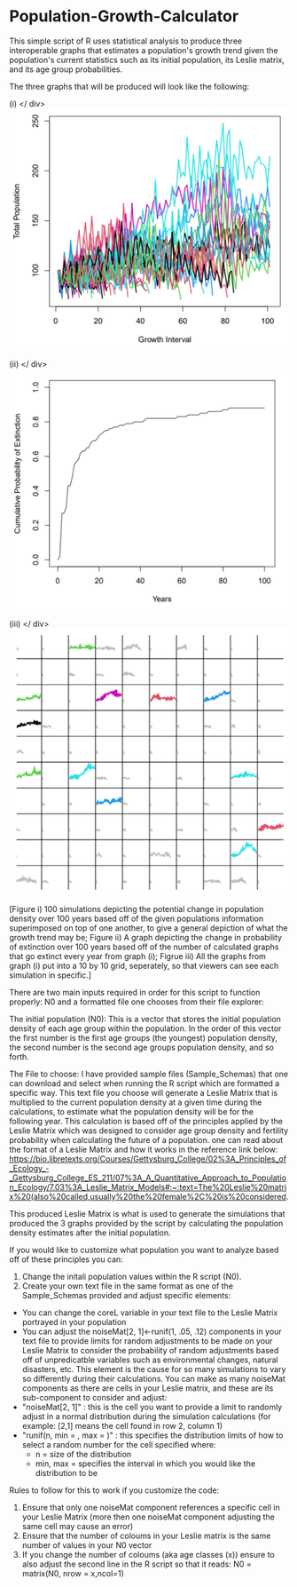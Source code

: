 # Population-Growth-Calculator
 This simple script of R uses statistical analysis to produce three interoperable graphs that estimates a population's growth trend given the population's current statistics such as its initial population, its Leslie matrix, and its age group probabilities.

The three graphs that will be produced will look like the following: 

(i)
</ div>
![Alt text](https://github.com/AmbikaiSasitharan/Population-Growth-Calculator/blob/main/PopTRENDS_Images/100_Growth_Simulation_Plot.png?raw=true)

(ii)
</ div>
![Alt text](https://github.com/AmbikaiSasitharan/Population-Growth-Calculator/blob/main/PopTRENDS_Images/Extinction_Proability_Change_Plot.png?raw=true)

(iii)
</ div>
![Alt text](https://github.com/AmbikaiSasitharan/Population-Growth-Calculator/blob/main/PopTRENDS_Images/10_by_10_All_Plots_In_One_Grid.png?raw=true)

[Figure i) 100 simulations depicting the potential change in population density over 100 years based off of the given populations information superimposed on top of one another, to give a general depiction of what the growth trend may be; Figure ii) A graph depicting the change in probability of extinction over 100 years based off of the number of calculated graphs that go extinct every year from graph (i); Figrue iii) All the graphs from graph (i) put into a 10 by 10 grid, seperately, so that viewers can see each simulation in specific.]

There are two main inputs required in order for this script to function properly: N0 and a formatted file one chooses from their file explorer: 

The initial population (N0): 
This is a vector that stores the initial population density of each age group within the population. In the order of this vector the first number is the first age groups (the youngest) population density, the second number is the second age groups population density, and so forth. 

The File to choose: 
I have provided sample files (Sample_Schemas) that one can download and select when running the R script which are formatted a specific way. This text file you choose will generate a Leslie Matrix that is multiplied to the current population density at a given time during the calculations, to estimate what the population density will be for the following year. This calculation is based off of the principles applied by the Leslie Matrix which was designed to consider age group density and fertility probability when calculating the future of a population. one can read about the format of a Leslie Matrix and how it works in the reference link below: 
https://bio.libretexts.org/Courses/Gettysburg_College/02%3A_Principles_of_Ecology_-_Gettysburg_College_ES_211/07%3A_A_Quantitative_Approach_to_Population_Ecology/7.03%3A_Leslie_Matrix_Models#:~:text=The%20Leslie%20matrix%20(also%20called,usually%20the%20female%2C%20is%20considered.

This produced Leslie Matrix is what is used to generate the simulations that produced the 3 graphs provided by the script by calculating the population density estimates after the initial population.  

If you would like to customize what population you want to analyze based off of these principles you can:
1. Change the initali population values within the R script (N0).
2. Create your own text file in the same format as one of the Sample_Schemas provided and adjust specific elements:
-    You can change the coreL variable in your text file to the Leslie Matrix portrayed in your population
-    You can adjust the noiseMat[2, 1]<-runif(1, .05, .12) components in your text file to provide limits for random adjustments to be made on your Leslie Matrix to consider the probability of random adjustments based off of unpredicatble variables such as environmental changes, natural disasters, etc. This element is the cause for so many simulations to vary so differently during their calculations. You can make as many noiseMat components as there are cells in your Leslie matrix, and these are its sub-component to consider and adjust:
 - "noiseMat[2, 1]" : this is the cell you want to provide a limit to randomly adjust in a normal distribution during the simulation calculations (for example: [2,1] means the cell found in row 2, column 1)
 - "runif(n, min = , max = )" : this specifies the distribution limits of how to select a random number for the cell specified where:
   -  n = size of the distribution
   -  min, max = specifies the interval in which you would like the distribution to be   

Rules to follow for this to work if you customize the code: 
1. Ensure that only one noiseMat component references a specific cell in your Leslie Matrix (more then one noiseMat component adjusting the same cell may cause an error)
2. Ensure that the number of coloums in your Leslie matrix is the same number of values in your N0 vector
3. If you change the number of coloums (aka age classes (x)) ensure to also adjust the second line in the R script so that it reads: N0 = matrix(N0, nrow = x,ncol=1)
